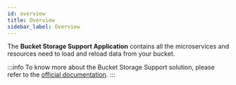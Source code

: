 ```yaml
---
id: overview
title: Overview
sidebar_label: Overview
---
```


<!--
WARNING: this file was automatically generated by Mia-Platform Doc Aggregator.
DO NOT MODIFY IT BY HAND.
Instead, modify the source file and run the aggregator to regenerate this file.
-->

The **Bucket Storage Support Application** contains all the microservices and resources need to load and reload data from your bucket.

:::info
To know more about the Bucket Storage Support solution, please refer to the [official documentation](/fast_data/bucket_storage_support/overview_bucket_storage_support). 
:::
